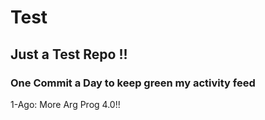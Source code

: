 # Test
## Just a Test Repo !!
### One Commit a Day to keep green my activity feed 

1-Ago: More Arg Prog 4.0!!


